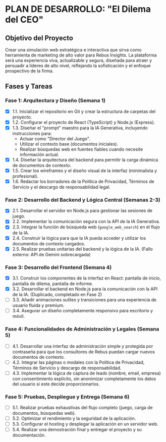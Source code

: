 # PLAN DE DESARROLLO: "El Dilema del CEO"

## Objetivo del Proyecto
Crear una simulación web estratégica e interactiva que sirva como herramienta de marketing de alto valor para Rebus Insights. La plataforma será una experiencia viva, actualizable y segura, diseñada para atraer y persuadir a líderes de alto nivel, reflejando la sofisticación y el enfoque prospectivo de la firma.

## Fases y Tareas

### Fase 1: Arquitectura y Diseño (Semana 1)
- [x] 1.1. Inicializar el repositorio en Git y crear la estructura de carpetas del proyecto.
- [x] 1.2. Configurar el proyecto de React (TypeScript) y Node.js (Express).
- [x] 1.3. Diseñar el "prompt" maestro para la IA Generativa, incluyendo instrucciones para:
    - Actuar como "Director del Juego".
    - Utilizar el contexto base (documentos iniciales).
    - Realizar búsquedas web en fuentes fiables cuando necesite información actual.
- [x] 1.4. Diseñar la arquitectura del backend para permitir la carga dinámica de documentos de contexto.
- [x] 1.5. Crear los wireframes y el diseño visual de la interfaz (minimalista y profesional).
- [x] 1.6. Redactar los borradores de la Política de Privacidad, Términos de Servicio y el descargo de responsabilidad legal.

### Fase 2: Desarrollo del Backend y Lógica Central (Semanas 2-3)
- [x] 2.1. Desarrollar el servidor en Node.js para gestionar las sesiones de juego.
- [x] 2.2. Implementar la comunicación segura con la API de la IA Generativa.
- [x] 2.3. Integrar la función de búsqueda web (`google_web_search`) en el flujo de la IA.
- [x] 2.4. Construir la lógica para que la IA pueda acceder y utilizar los documentos de contexto cargados.
- [x] 2.5. Realizar pruebas unitarias del backend y la lógica de la IA. (Fallo externo: API de Gemini sobrecargada)

### Fase 3: Desarrollo del Frontend (Semana 4)
- [x] 3.1. Construir los componentes de la interfaz en React: pantalla de inicio, pantalla de dilema, pantalla de informe.
- [x] 3.2. Desarrollar el backend en Node.js para la comunicación con la API de la IA. (Duplicado, completado en Fase 2)
- [ ] 3.3. Añadir animaciones sutiles y transiciones para una experiencia de usuario fluida y premium.
- [ ] 3.4. Asegurar un diseño completamente responsivo para escritorio y móvil.

### Fase 4: Funcionalidades de Administración y Legales (Semana 5)
- [ ] 4.1. Desarrollar una interfaz de administración simple y protegida por contraseña para que los consultores de Rebus puedan cargar nuevos documentos de contexto.
- [ ] 4.2. Integrar las páginas o modales con la Política de Privacidad, Términos de Servicio y descargo de responsabilidad.
- [ ] 4.3. Implementar la lógica de captura de leads (nombre, email, empresa) con consentimiento explícito, sin anonimizar completamente los datos del usuario si este decide proporcionarlos.

### Fase 5: Pruebas, Despliegue y Entrega (Semana 6)
- [ ] 5.1. Realizar pruebas exhaustivas del flujo completo (juego, carga de documentos, búsquedas web).
- [ ] 5.2. Optimizar el rendimiento y la seguridad de la aplicación.
- [ ] 5.3. Configurar el hosting y desplegar la aplicación en un servidor web.
- [ ] 5.4. Realizar una demostración final y entregar el proyecto y su documentación.
